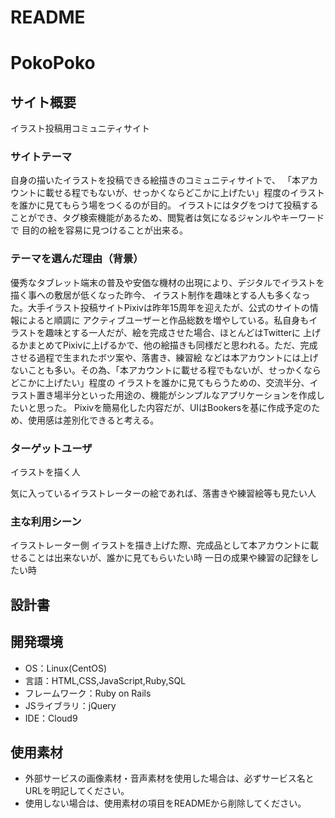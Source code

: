 # README
# PokoPoko

## サイト概要
  イラスト投稿用コミュニティサイト
### サイトテーマ
自身の描いたイラストを投稿できる絵描きのコミュニティサイトで、
「本アカウントに載せる程でもないが、せっかくならどこかに上げたい」程度のイラストを誰かに見てもらう場をつくるのが目的。
イラストにはタグをつけて投稿することができ、タグ検索機能があるため、閲覧者は気になるジャンルやキーワードで
目的の絵を容易に見つけることが出来る。

### テーマを選んだ理由（背景）
優秀なタブレット端末の普及や安価な機材の出現により、デジタルでイラストを描く事への敷居が低くなった昨今、
イラスト制作を趣味とする人も多くなった。大手イラスト投稿サイトPixivは昨年15周年を迎えたが、公式のサイトの情報によると順調に
アクティブユーザーと作品総数を増やしている。私自身もイラストを趣味とする一人だが、絵を完成させた場合、ほとんどはTwitterに
上げるかまとめてPixivに上げるかで、他の絵描きも同様だと思われる。ただ、完成させる過程で生まれたボツ案や、落書き、練習絵
などは本アカウントには上げないことも多い。その為、「本アカウントに載せる程でもないが、せっかくならどこかに上げたい」程度の
イラストを誰かに見てもらうための、交流半分、イラスト置き場半分といった用途の、機能がシンプルなアプリケーションを作成したいと思った。
Pixivを簡易化した内容だが、UIはBookersを基に作成予定のため、使用感は差別化できると考える。


### ターゲットユーザ
  イラストを描く人
  
  気に入っているイラストレーターの絵であれば、落書きや練習絵等も見たい人

### 主な利用シーン
イラストレーター側
イラストを描き上げた際、完成品として本アカウントに載せることは出来ないが、誰かに見てもらいたい時
一日の成果や練習の記録をしたい時

## 設計書


## 開発環境
- OS：Linux(CentOS)
- 言語：HTML,CSS,JavaScript,Ruby,SQL
- フレームワーク：Ruby on Rails
- JSライブラリ：jQuery
- IDE：Cloud9

## 使用素材
- 外部サービスの画像素材・音声素材を使用した場合は、必ずサービス名とURLを明記してください。
- 使用しない場合は、使用素材の項目をREADMEから削除してください。
